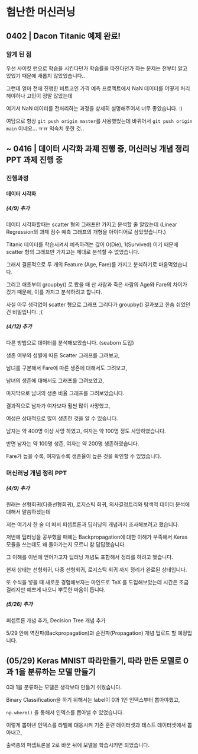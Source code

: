 # 험난한 머신러닝 

## 0402 | Dacon Titanic 예제 완료!

### 알게 된 점

우선 사이킷 런으로 학습을 시킨다던가 학습률을 따진다던가 하는 문제는 전부터 알고 있었기 때문에 새롭지 않았었습니다..

그런데 얼마 전에 진행한 비트코인 가격 예측 프로젝트에서 NaN 데이터를 어떻게 처리해야하나 고민이 정말 많았는데 

여기서 NaN 데이터를 전처리하는 과정을 상세히 설명해주어서 너무 좋았습니다. :)

여담으로 항상 `git push origin master`를 사용했었는데 바뀌어서 `git push origin main` 이네요... ㅠㅠ 익숙치 못한 것..

## ~ 0416 | 데이터 시각화 과제 진행 중, 머신러닝 개념 정리 PPT 과제 진행 중

### 진행과정

#### 데이터 시각화

##### (4/9) 추가
데이터 시각화할때는 scatter 형의 그래프만 가지고 분석할 줄 알았는데 (Linear Regression의 과제 점수 예측 그래프의 개형을 아이디어로 삼았었습니다.)

Titanic 데이터를 학습시켜서 예측하려는 값이 0(Die), 1(Survived) 이기 때문에 scatter 형의 그래프만 가지고는 제대로 분석할 수 없었습니다.

그래서 결론적으로 두 개의 Feature (Age, Fare)를 가지고 분석하기로 마음먹었습니다.

그리고 애초부터 groupby() 로 봤을 때 산 사람과 죽은 사람의 Age와 Fare의 차이가 컸기 때문에, 이를 가지고 분석하려고 합니다.

사실 아무 생각없이 scatter 형으로 그래프 그리다가 groupby() 결과보고 한숨 쉬었던건 비밀입니다. ;(

##### (4/12) 추가
다른 방법으로 데이터를 분석해보았습니다. (seaborn 도입)

생존 여부와 성별에 따른 Scatter 그래프를 그려보고,

남녀를 구분해서 Fare에 따른 생존에 대해서도 그려보고,

남녀의 생존에 대해서도 그래프를 그려보았고,

마지막으로 남녀의 생존 비율 그래프를 그려보았습니다.

결과적으로 남자가 여자보다 훨씬 많이 사망했고,

여성은 상대적으로 많이 생존한 것을 알 수 있습니다.

남자는 약 400명 이상 사망 하였고, 여자는 약 100명 정도 사망하였습니다.

반면 남자는 약 100명 생존, 여자는 약 200명 생존하였습니다.

Fare가 높을 수록, 여자일수록 생존율이 높은 것을 확인할 수 있었습니다. 

### 머신러닝 개념 정리 PPT

##### (4/9) 추가
원래는 선형회귀(다중선형회귀), 로지스틱 회귀, 의사결정트리와 탐색적 데이터 분석에 대해서 말씀하셨는데

저는 여기서 한 술 더 떠서 퍼셉트론과 딥러닝의 개념까지 조사해보려고 했습니다. 

저번에 딥러닝을 공부했을 때에는 Backpropagation에 대한 이해가 부족해서 Keras 모듈을 쓰는데도 왜 돌아가는지 모르니 참 답답했습니다.

그 이해를 이번에 얻어가고자 딥러닝 개념도 포함해서 정리를 하려고 했습니다.

현재 상태는 선형회귀, 다중 선형회귀, 로지스틱 회귀 까지 정리가 완료된 상태입니다.

또 수식을 넣을 때 새로운 경험해보자는 마인드로 TeX 를 도입해보았는데 시간은 조금 걸리지만 예쁘게 나오니 뿌듯한 마음이 듭니다.

##### (5/26) 추가

퍼셉트론 개념 추가, Decision Tree 개념 추가

5/29 안에 역전파(Backpropagation)과 순전파(Propagation) 개념 업로드 할 예정입니다.

## (05/29) Keras MNIST 따라만들기, 따라 만든 모델로 0과 1을 분류하는 모델 만들기

0과 1을 분류하는 모델은 생각보다 만들기 쉬웠습니다.

Binary Classification을 하기 위해서는 label이 0과 1인 인덱스부터 뽑아야했고,

`np.where()` 을 통해서 인덱스를 뽑아낼 수 있었습니다.

이렇게 뽑아낸 인덱스를 라벨에 대응시켜 기존 훈련 데이터셋과 테스트 데이터셋에서 뽑아내고,

출력층의 퍼셉트론을 2로 바꾼 뒤에 모델을 학습시키면 되었습니다. 

